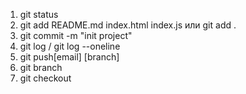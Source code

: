 1. git status
2. git add README.md index.html index.js или git add .
3. git commit -m "init project"
4. git log / git log --oneline
5. git push[email] [branch]
6. git branch
7. git checkout
